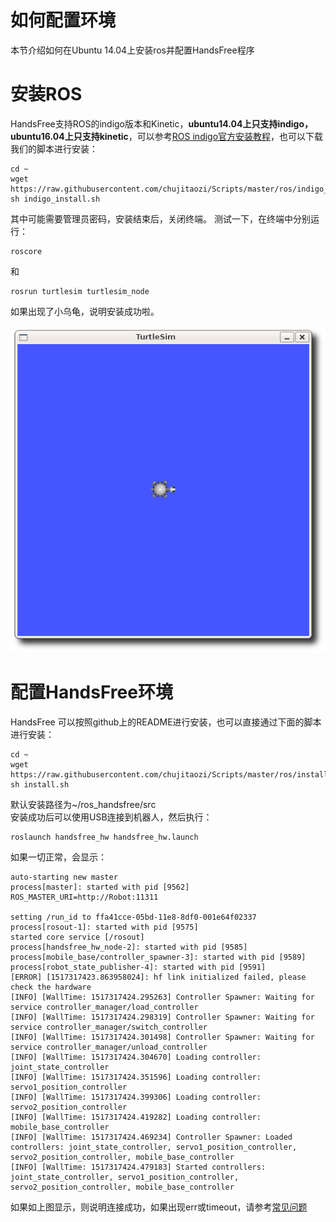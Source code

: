 # 如何配置环境
本节介绍如何在Ubuntu 14.04上安装ros并配置HandsFree程序

# 安装ROS
HandsFree支持ROS的indigo版本和Kinetic，**ubuntu14.04上只支持indigo，ubuntu16.04上只支持kinetic**，可以参考[ROS indigo官方安装教程](http://wiki.ros.org/indigo/Installation/Ubuntu)，也可以下载我们的脚本进行安装：
```
cd ~
wget https://raw.githubusercontent.com/chujitaozi/Scripts/master/ros/indigo_install.sh
sh indigo_install.sh
```
其中可能需要管理员密码，安装结束后，关闭终端。
测试一下，在终端中分别运行：
```
roscore
```

和
```
rosrun turtlesim turtlesim_node
```

如果出现了小乌龟，说明安装成功啦。

<div align=center><img src="/images/FAQ/environment_config/turtlesim.png"/></div>

# 配置HandsFree环境
HandsFree 可以按照github上的README进行安装，也可以直接通过下面的脚本进行安装：
```
cd ~
wget https://raw.githubusercontent.com/chujitaozi/Scripts/master/ros/install.sh
sh install.sh
```

默认安装路径为~/ros_handsfree/src   
安装成功后可以使用USB连接到机器人，然后执行：
```
roslaunch handsfree_hw handsfree_hw.launch
```
如果一切正常，会显示：
```
auto-starting new master
process[master]: started with pid [9562]
ROS_MASTER_URI=http://Robot:11311

setting /run_id to ffa41cce-05bd-11e8-8df0-001e64f02337
process[rosout-1]: started with pid [9575]
started core service [/rosout]
process[handsfree_hw_node-2]: started with pid [9585]
process[mobile_base/controller_spawner-3]: started with pid [9589]
process[robot_state_publisher-4]: started with pid [9591]
[ERROR] [1517317423.863958024]: hf link initialized failed, please check the hardware
[INFO] [WallTime: 1517317424.295263] Controller Spawner: Waiting for service controller_manager/load_controller
[INFO] [WallTime: 1517317424.298319] Controller Spawner: Waiting for service controller_manager/switch_controller
[INFO] [WallTime: 1517317424.301498] Controller Spawner: Waiting for service controller_manager/unload_controller
[INFO] [WallTime: 1517317424.304670] Loading controller: joint_state_controller
[INFO] [WallTime: 1517317424.351596] Loading controller: servo1_position_controller
[INFO] [WallTime: 1517317424.399306] Loading controller: servo2_position_controller
[INFO] [WallTime: 1517317424.419282] Loading controller: mobile_base_controller
[INFO] [WallTime: 1517317424.469234] Controller Spawner: Loaded controllers: joint_state_controller, servo1_position_controller, servo2_position_controller, mobile_base_controller
[INFO] [WallTime: 1517317424.479183] Started controllers: joint_state_controller, servo1_position_controller, servo2_position_controller, mobile_base_controller

```

如果如上图显示，则说明连接成功，如果出现err或timeout，请参考[常见问题](/docs/FAQ/solution-of-handsfree-hw-error.html)
